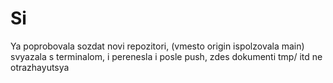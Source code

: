 # Si

Ya poprobovala sozdat novi repozitori, (vmesto origin ispolzovala main) svyazala s terminalom, i perenesla i posle push, zdes dokumenti tmp/ itd ne otrazhayutsya
